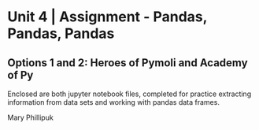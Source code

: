 # Unit 4 | Assignment - Pandas, Pandas, Pandas

## Options 1 and 2: Heroes of Pymoli and Academy of Py 

Enclosed are both jupyter notebook files, completed for practice extracting information from data sets and working with pandas data frames.

Mary Phillipuk
